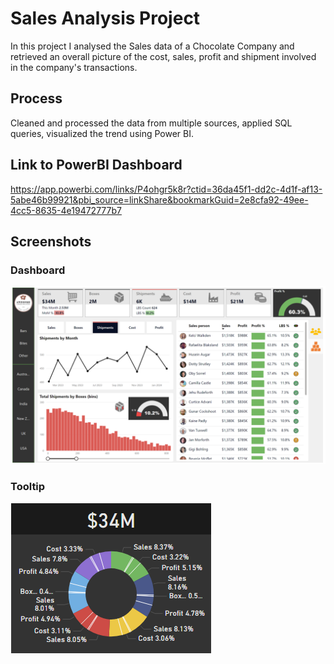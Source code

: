 # Sales Analysis Project
In this project I analysed the Sales data of a Chocolate Company and retrieved an overall picture of the cost, sales, profit and shipment involved in the company's transactions.
## Process
Cleaned and processed the data from multiple sources, applied SQL queries, visualized the trend using Power BI.
## Link to PowerBI Dashboard
https://app.powerbi.com/links/P4ohgr5k8r?ctid=36da45f1-dd2c-4d1f-af13-5abe46b99921&pbi_source=linkShare&bookmarkGuid=2e8cfa92-49ee-4cc5-8635-4e19472777b7
## Screenshots
### Dashboard
![App Screenshot](https://github.com/samriddhosaha/PowerBI-Projects/blob/main/Sales-Analysis/Screenshots/Dashboard.PNG)
### Tooltip
![App Screenshot](https://github.com/samriddhosaha/PowerBI-Projects/blob/main/Sales-Analysis/Screenshots/Tooltip.PNG)
